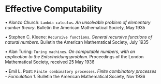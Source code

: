 # Effective Computability


• Alonzo Church: `Lambda calculus`. *An unsolvable problem of elementary number theory*. Bulletin the American Mathematical Society, May 1935

• Stephen C. Kleene: `Recursive functions`. *General recursive functions of natural numbers*. Bulletin the American Mathematical Society, July 1935

• Alan Turing: `Turing machines`. *On computable numbers, with an application to the Entscheidungsproblem*. Proceedings of the London Mathematical Society, received 25 May 1936

• Emil L. Post: `Finite combinatory processes`. *Finite combinatory processes - Formulation 1*. Bulletin the American Mathematical Society, Nov 1936
